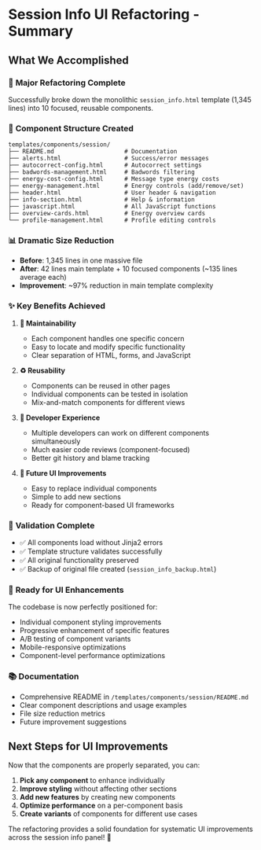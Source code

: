 # Session Info UI Refactoring - Summary

## What We Accomplished

### 🔧 **Major Refactoring Complete**
Successfully broke down the monolithic `session_info.html` template (1,345 lines) into 10 focused, reusable components.

### 📁 **Component Structure Created**
```
templates/components/session/
├── README.md                    # Documentation
├── alerts.html                  # Success/error messages
├── autocorrect-config.html      # Autocorrect settings
├── badwords-management.html     # Badwords filtering
├── energy-cost-config.html      # Message type energy costs
├── energy-management.html       # Energy controls (add/remove/set)
├── header.html                  # User header & navigation
├── info-section.html            # Help & information
├── javascript.html              # All JavaScript functions
├── overview-cards.html          # Energy overview cards
└── profile-management.html      # Profile editing controls
```

### 📊 **Dramatic Size Reduction**
- **Before**: 1,345 lines in one massive file
- **After**: 42 lines main template + 10 focused components (~135 lines average each)
- **Improvement**: ~97% reduction in main template complexity

### ✨ **Key Benefits Achieved**

1. **🔧 Maintainability**
   - Each component handles one specific concern
   - Easy to locate and modify specific functionality
   - Clear separation of HTML, forms, and JavaScript

2. **♻️ Reusability**
   - Components can be reused in other pages
   - Individual components can be tested in isolation
   - Mix-and-match components for different views

3. **👥 Developer Experience**
   - Multiple developers can work on different components simultaneously
   - Much easier code reviews (component-focused)
   - Better git history and blame tracking

4. **📱 Future UI Improvements**
   - Easy to replace individual components
   - Simple to add new sections
   - Ready for component-based UI frameworks

### 🧪 **Validation Complete**
- ✅ All components load without Jinja2 errors
- ✅ Template structure validates successfully
- ✅ All original functionality preserved
- ✅ Backup of original file created (`session_info_backup.html`)

### 🎯 **Ready for UI Enhancements**
The codebase is now perfectly positioned for:
- Individual component styling improvements
- Progressive enhancement of specific features
- A/B testing of component variants
- Mobile-responsive optimizations
- Component-level performance optimizations

### 📚 **Documentation**
- Comprehensive README in `/templates/components/session/README.md`
- Clear component descriptions and usage examples
- File size reduction metrics
- Future improvement suggestions

## Next Steps for UI Improvements

Now that the components are properly separated, you can:

1. **Pick any component** to enhance individually
2. **Improve styling** without affecting other sections
3. **Add new features** by creating new components
4. **Optimize performance** on a per-component basis
5. **Create variants** of components for different use cases

The refactoring provides a solid foundation for systematic UI improvements across the session info panel! 🚀
